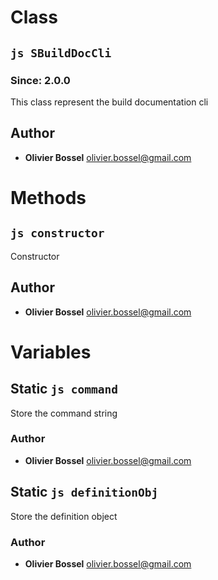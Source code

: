 
# Class


## ```js SBuildDocCli ```
### Since: 2.0.0

This class represent the build documentation cli




## Author
- **Olivier Bossel** <a href="mailto:olivier.bossel@gmail.com">olivier.bossel@gmail.com</a> 


# Methods


## ```js constructor ```


Constructor




## Author
- **Olivier Bossel** <a href="mailto:olivier.bossel@gmail.com">olivier.bossel@gmail.com</a> 


# Variables


## Static ```js command ```


Store the command string



### Author
- **Olivier Bossel** <a href="mailto:olivier.bossel@gmail.com">olivier.bossel@gmail.com</a> 



## Static ```js definitionObj ```


Store the definition object



### Author
- **Olivier Bossel** <a href="mailto:olivier.bossel@gmail.com">olivier.bossel@gmail.com</a> 

